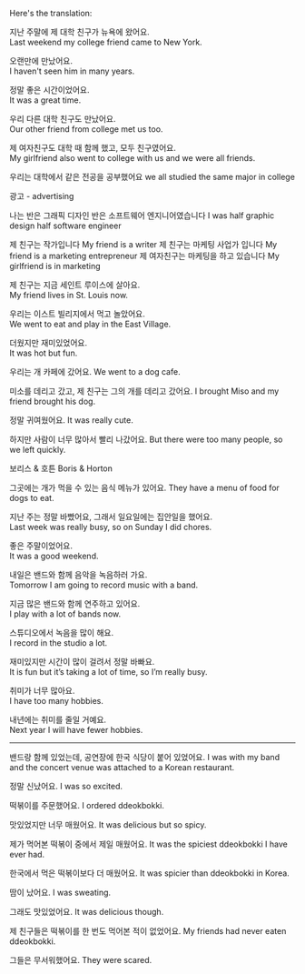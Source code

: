 Here's the translation:

지난 주말에 제 대학 친구가 뉴욕에 왔어요.  
Last weekend my college friend came to New York.

오랜만에 만났어요.  
I haven't seen him in many years.

정말 좋은 시간이었어요.  
It was a great time.

우리 다른 대학 친구도 만났어요.  
Our other friend from college met us too.

제 여자친구도 대학 때 함께 했고, 모두 친구였어요.  
My girlfriend also went to college with us and we were all friends.

우리는 대학에서 같은 전공을 공부했어요
we all studied the same major in college

광고 - advertising

나는 반은 그래픽 디자인 반은 소프트웨어 엔지니어였습니다
I was half graphic design half software engineer

제 친구는 작가입니다
My friend is a writer
제 친구는 마케팅 사업가 입니다
My friend is a marketing entrepreneur
제 여자친구는 마케팅을 하고 있습니다
My girlfriend is in marketing

제 친구는 지금 세인트 루이스에 살아요.  
My friend lives in St. Louis now.

우리는 이스트 빌리지에서 먹고 놀았어요.  
We went to eat and play in the East Village.

더웠지만 재미있었어요.  
It was hot but fun.

우리는 개 카페에 갔어요.
We went to a dog cafe.

미소를 데리고 갔고, 제 친구는 그의 개를 데리고 갔어요.
I brought Miso and my friend brought his dog.

정말 귀여웠어요.
It was really cute.

하지만 사람이 너무 많아서 빨리 나갔어요.
But there were too many people, so we left quickly.

보리스 & 호튼
Boris & Horton

그곳에는 개가 먹을 수 있는 음식 메뉴가 있어요.
They have a menu of food for dogs to eat.

지난 주는 정말 바빴어요, 그래서 일요일에는 집안일을 했어요.  
Last week was really busy, so on Sunday I did chores.

좋은 주말이었어요.  
It was a good weekend.

내일은 밴드와 함께 음악을 녹음하러 가요.  
Tomorrow I am going to record music with a band.

지금 많은 밴드와 함께 연주하고 있어요.  
I play with a lot of bands now.

스튜디오에서 녹음을 많이 해요.  
I record in the studio a lot.

재미있지만 시간이 많이 걸려서 정말 바빠요.  
It is fun but it’s taking a lot of time, so I’m really busy.

취미가 너무 많아요.  
I have too many hobbies.

내년에는 취미를 줄일 거예요.  
Next year I will have fewer hobbies.

---

밴드랑 함께 있었는데, 공연장에 한국 식당이 붙어 있었어요.
I was with my band and the concert venue was attached to a Korean restaurant.

정말 신났어요.
I was so excited.

떡볶이를 주문했어요.
I ordered ddeokbokki.

맛있었지만 너무 매웠어요.
It was delicious but so spicy.

제가 먹어본 떡볶이 중에서 제일 매웠어요.
It was the spiciest ddeokbokki I have ever had.

한국에서 먹은 떡볶이보다 더 매웠어요.
It was spicier than ddeokbokki in Korea.

땀이 났어요.
I was sweating.

그래도 맛있었어요.
It was delicious though.

제 친구들은 떡볶이를 한 번도 먹어본 적이 없었어요.
My friends had never eaten ddeokbokki.

그들은 무서워했어요.
They were scared.
